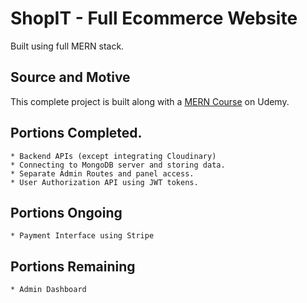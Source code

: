 # ShopIT - Full Ecommerce Website
Built using full MERN stack.

## Source and Motive
This complete project is built along with a [MERN Course](https://www.udemy.com/course/mern-stack-ecommerce-site-using-react-redux-nodejs/) on Udemy.

## Portions Completed.
    * Backend APIs (except integrating Cloudinary)
    * Connecting to MongoDB server and storing data.
    * Separate Admin Routes and panel access.
    * User Authorization API using JWT tokens.

## Portions Ongoing 
    * Payment Interface using Stripe

## Portions Remaining
    * Admin Dashboard